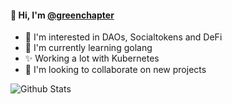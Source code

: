 #### 👋 Hi, I'm [@greenchapter](https://twitter.com/greenchapter)
- 👀 I'm interested in DAOs, Socialtokens and DeFi
- 🌱 I'm currently learning golang
- ✨ Working a lot with Kubernetes
- 💞 I'm looking to collaborate on new projects

![Github Stats](https://github-readme-stats.vercel.app/api?username=greenchapter&show_icons=true&locale=en&count_private=true&hide_title=true&disable_animations=true)

<!--
**greenchapter/greenchapter** is a ✨ _special_ ✨ repository because its `README.md` (this file) appears on your GitHub profile.

Here are some ideas to get you started:

- 🔭 I’m currently working on ...
- 🌱 I’m currently learning ...
- 👯 I’m looking to collaborate on ...
- 🤔 I’m looking for help with ...
- 💬 Ask me about ...
- 📫 How to reach me: ...
- 😄 Pronouns: ...
- ⚡ Fun fact: ...
-->
